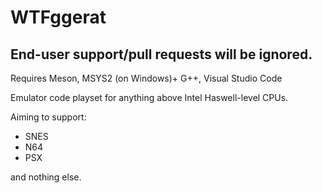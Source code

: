 # WTFggerat

## End-user support/pull requests will be ignored.


Requires Meson, MSYS2 (on Windows)+ G++, Visual Studio Code

Emulator code playset for anything above Intel Haswell-level CPUs.

Aiming to support:
* SNES
* N64
* PSX

and nothing else.